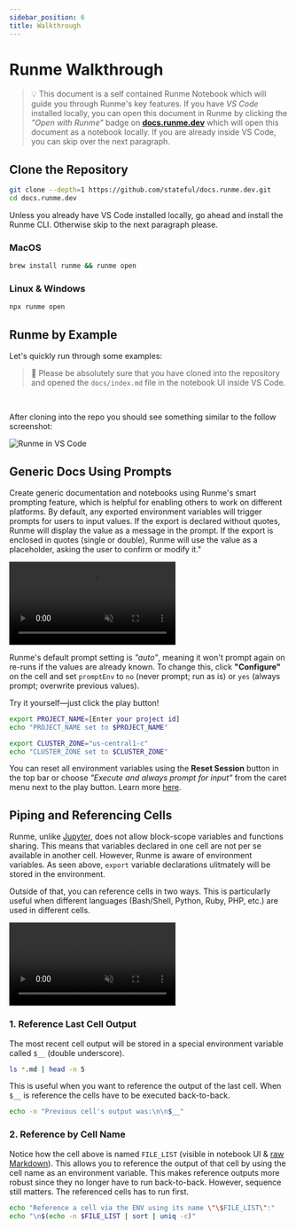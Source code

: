 ```yaml
---
sidebar_position: 6
title: Walkthrough
---
```


# Runme Walkthrough

> 💡 This document is a self contained Runme Notebook which will guide you through Runme's key features. If you have _VS Code_ installed locally, you can open this document in Runme by clicking the _"Open with Runme"_ badge on **[docs.runme.dev](https://docs.runme.dev/)** which will open this document as a notebook locally. If you are already inside VS Code, you can skip over the next paragraph.

## Clone the Repository

```sh {"id":"01HY0Y62WJCT2BVD5VA2HZ32TG"}
git clone --depth=1 https://github.com/stateful/docs.runme.dev.git
cd docs.runme.dev
```

Unless you already have VS Code installed locally, go ahead and install the Runme CLI. Otherwise skip to the next paragraph please.

### MacOS

```sh {"cwd":"docs.runme.dev","id":"01HY0SZCMGA291TVE2R1QKNVX4"}
brew install runme && runme open
```

### Linux & Windows

```sh {"cwd":"docs.runme.dev","id":"01HY0SZCMGA291TVE2R40BDNJ9"}
npx runme open
```

## Runme by Example

Let's quickly run through some examples:

> 🚨 Please be absolutely sure that you have cloned into the repository and opened the `docs/index.md` file in the notebook UI inside VS Code.

<br/>

After cloning into the repo you should see something similar to the follow screenshot:

![Runme in VS Code](/img/doc-in-vscode.png)

## Generic Docs Using Prompts

Create generic documentation and notebooks using Runme's smart prompting feature, which is helpful for enabling others to work on different platforms. By default, any exported environment variables will trigger prompts for users to input values. If the export is declared without quotes, Runme will display the value as a message in the prompt. If the export is enclosed in quotes (single or double), Runme will use the value as a placeholder, asking the user to confirm or modify it."

<video autoPlay loop muted playsInline controls>
  <source src="/videos/prompting.mp4" type="video/mp4" />
  <source src="/videos/prompting.mp4" type="video/mp4" />
  <source src="/videos/prompting.webm" type="video/webm" />
  <source src="/videos/prompting.webm" type="video/webm" />
</video>
<br/>

Runme's default prompt setting is _"auto"_, meaning it won't prompt again on re-runs if the values are already known. To change this, click **"Configure"** on the cell and set `promptEnv` to `no` (never prompt; run as is) or `yes` (always prompt; overwrite previous values).

Try it yourself—just click the play button!

```sh {"id":"01HY0Z7HSFFV7KHPX559SNVSHN","terminalRows":"4"}
export PROJECT_NAME=[Enter your project id]
echo "PROJECT_NAME set to $PROJECT_NAME"

export CLUSTER_ZONE="us-central1-c"
echo "CLUSTER_ZONE set to $CLUSTER_ZONE"
```

You can reset all environment variables using the **Reset Session** button in the top bar or choose _"Execute and always prompt for input"_ from the caret menu next to the play button. Learn more [here](https://docs.runme.dev/configuration/cell-level#set-environment-variables).

## Piping and Referencing Cells

Runme, unlike [Jupyter](https://jupyter.org/), does not allow block-scope variables and functions sharing. This means that variables declared in one cell are not per se available in another cell. However, Runme is aware of environment variables. As seen above, `export` variable declarations ulitmately will be stored in the environment.

Outside of that, you can reference cells in two ways. This is particularly useful when different languages (Bash/Shell, Python, Ruby, PHP, etc.) are used in different cells.

<video autoPlay loop muted playsInline controls>
  <source src="/videos/referencing.mp4" type="video/mp4" />
  <source src="/videos/referencing.mp4" type="video/mp4" />
  <source src="/videos/referencing.webm" type="video/webm" />
  <source src="/videos/referencing.webm" type="video/webm" />
</video>
<br/>

### 1. Reference Last Cell Output

The most recent cell output will be stored in a special environment variable called `$__` (double underscore).

```sh {"id":"01HY18GGPG1C8KT40T8D41885F","name":"FILE_LIST"}
ls *.md | head -n 5
```

This is useful when you want to reference the output of the last cell. When `$__` is reference the cells have to be executed back-to-back.

```sh {"id":"01HY192SQK8VCQ9DXX2KGR249N"}
echo -n "Previous cell's output was:\n\n$__"
```

### 2. Reference by Cell Name

Notice how the cell above is named `FILE_LIST` (visible in notebook UI & [raw Markdown](https://raw.githubusercontent.com/stateful/docs.runme.dev/main/docs/index.md)). This allows you to reference the output of that cell by using the cell name as an environment variable. This makes reference outputs more robust since they no longer have to run back-to-back. However, sequence still matters. The referenced cells has to run first.

```sh {"id":"01HY18W7RX74HFNZSBNYB9SEFR"}
echo "Reference a cell via the ENV using its name \"\$FILE_LIST\":"
echo "\n$(echo -n $FILE_LIST | sort | uniq -c)"
```
